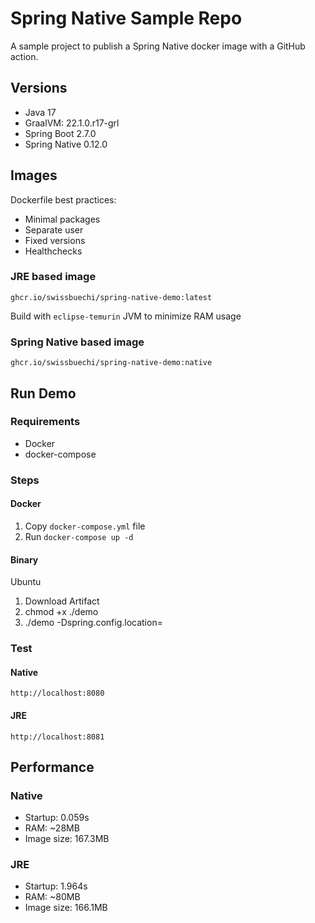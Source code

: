 # Spring Native Sample Repo

A sample project to publish a Spring Native docker image with a GitHub action.

## Versions

- Java 17
- GraalVM: 22.1.0.r17-grl
- Spring Boot 2.7.0
- Spring Native 0.12.0


## Images

Dockerfile best practices:

- Minimal packages
- Separate user
- Fixed versions
- Healthchecks

### JRE based image

`ghcr.io/swissbuechi/spring-native-demo:latest`

Build with `eclipse-temurin` JVM to minimize RAM usage

### Spring Native based image

`ghcr.io/swissbuechi/spring-native-demo:native`

## Run Demo

### Requirements

- Docker
- docker-compose

### Steps

#### Docker

1. Copy `docker-compose.yml` file
2. Run `docker-compose up -d`

#### Binary

Ubuntu

1. Download Artifact
2. chmod +x ./demo
3. ./demo -Dspring.config.location=<path to application.properties>

### Test

#### Native

`http://localhost:8080`

#### JRE

`http://localhost:8081`

## Performance

### Native
- Startup: 0.059s
- RAM: ~28MB
- Image size: 167.3MB

### JRE
- Startup: 1.964s
- RAM: ~80MB
- Image size: 166.1MB